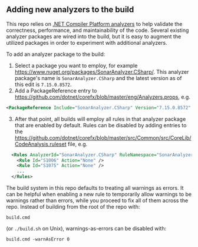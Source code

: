 ## Adding new analyzers to the build

This repo relies on [.NET Compiler Platform analyzers](https://docs.microsoft.com/en-us/visualstudio/code-quality/roslyn-analyzers-overview?view=vs-2019) to help validate the correctness, performance, and maintainability of the code.  Several existing analyzer packages are wired into the build, but it is easy to augment the utilized packages in order to experiment with additional analyzers.

To add an analyzer package to the build:
1. Select a package you want to employ, for example https://www.nuget.org/packages/SonarAnalyzer.CSharp/.  This analyzer package's name is `SonarAnalyzer.CSharp` and the latest version as of this edit is `7.15.0.8572`.
2. Add a PackageReference entry to https://github.com/dotnet/corefx/blob/master/eng/Analyzers.props, e.g.
```XML
<PackageReference Include="SonarAnalyzer.CSharp" Version="7.15.0.8572" />
```
3. After that point, all builds will employ all rules in that analyzer package that are enabled by default.  Rules can be disabled by adding entries to the https://github.com/dotnet/corefx/blob/master/src/Common/src/CoreLib/CodeAnalysis.ruleset file, e.g.
```XML
  <Rules AnalyzerId="SonarAnalyzer.CSharp" RuleNamespace="SonarAnalyzer.CSharp">
    <Rule Id="S1006" Action="None" />
    <Rule Id="S1075" Action="None" />
    ...
  </Rules>
```

The build system in this repo defaults to treating all warnings as errors.  It can be helpful when enabling a new rule to temporarily allow warnings to be warnings rather than errors, while you proceed to fix all of them across the repo.  Instead of building from the root of the repo with:
```
build.cmd
```
(or `./build.sh` on Unix), warnings-as-errors can be disabled with:
```
build.cmd -warnAsError 0
```
